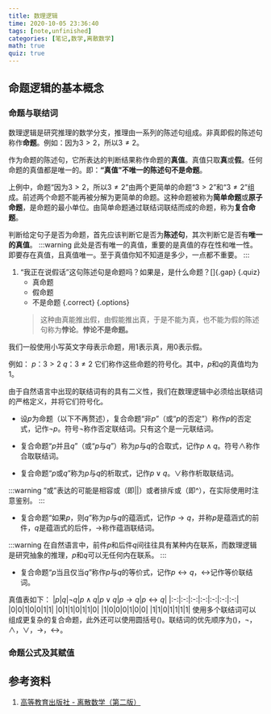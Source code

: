 ```yaml
---
title: 数理逻辑
time: 2020-10-05 23:36:40
tags: [note,unfinished]
categories: [笔记,数学,离散数学]
math: true
quiz: true
---
```


## 命题逻辑的基本概念
### 命题与联结词
数理逻辑是研究推理的数学分支，推理由一系列的陈述句组成。非真即假的陈述句称作**命题**。例如：因为$3>2$，所以$3\not=2$。

作为命题的陈述句，它所表达的判断结果称作命题的**真值**。真值只取**真**或**假**。任何命题的真值都是唯一的。即：**“真值”不唯一的陈述句不是命题**。

上例中，命题“因为$3>2$，所以$3\not=2$”由两个更简单的命题“$3>2$”和“$3\not=2$”组成。前述两个命题不能再被分解为更简单的命题。这种命题被称为**简单命题**或**原子命题**，是命题的最小单位。由简单命题通过联结词联结而成的命题，称为**复合命题**。

判断给定句子是否为命题，首先应该判断它是否为**陈述句**，其次判断它是否有**唯一的真值**。
:::warning
此处是否有唯一的真值，重要的是真值的存在性和唯一性。即要存在真值，且真值唯一。至于真值你知不知道是多少，一点都不重要。
:::
1. “我正在说假话”这句陈述句是命题吗？如果是，是什么命题？[]{.gap} {.quiz}
    - 真命题
    - 假命题
    - 不是命题 {.correct}
{.options}
    > 这种由真能推出假，由假能推出真，于是不能为真，也不能为假的陈述句称为**悖论**。**悖论不是命题。**


我们一般使用小写英文字母表示命题，用1表示真，用0表示假。

例如：
$p$：$3>2$
$q$：$3\not=2$
它们称作这些命题的符号化。其中，$p$和$q$的真值均为1。

由于自然语言中出现的联结词有的具有二义性，我们在数理逻辑中必须给出联结词的严格定义，并将它们符号化。
+ 设$p$为命题（以下不再赘述），复合命题“非$p$”（或“$p$的否定”）称作$p$的否定式，记作$\lnot p$。符号$\lnot$称作否定联结词。只有这个是一元联结词。

+ 复合命题“$p$并且$q$”（或“$p$与$q$”）称为$p$与$q$的合取式，记作$p\land q$。符号$\land$称作合取联结词。

+ 复合命题“$p$或$q$”称为$p$与$q$的析取式，记作$p\lor q$。$\lor$称作析取联结词。

:::warning
“或”表达的可能是相容或（即||）或者排斥或（即^），在实际使用时注意鉴别。
:::

+ 复合命题“如果$p$，则$q$”称为$p$与$q$的蕴涵式，记作$p\to q$，并称$p$是蕴涵式的前件，$q$是蕴涵式的后件，$\to$称作蕴涵联结词。

:::warning
在自然语言中，前件$p$和后件$q$间往往具有某种内在联系，而数理逻辑是研究抽象的推理，$p$和$q$可以无任何内在联系。
:::

+ 复合命题“$p$当且仅当$q$”称作$p$与$q$的等价式，记作$p\leftrightarrow q$，$\leftrightarrow$记作等价联结词。

真值表如下：
|$p$|$q$|$\lnot q$|$p\land q$|$p\lor q$|$p\to q$|$p\leftrightarrow q$|
|:-:|:-:|:-:|:-:|:-:|:-:|:-:|
|0|0|1|0|0|1|1|
|0|1|1|0|1|1|0|
|1|0|0|0|1|0|0|
|1|1|0|1|1|1|1|
使用多个联结词可以组成更复杂的复合命题，此外还可以使用圆括号$()$。联结词的优先顺序为$()$，$\lnot$，$\land$，$\lor$，$\to$，$\leftrightarrow$。

### 命题公式及其赋值





















## 参考资料
1. [高等教育出版社 - 离散数学（第二版）](http://www.hep.edu.cn/book/details?uuid=92edf222-14a4-1000-973c-3fafc67de19c)
